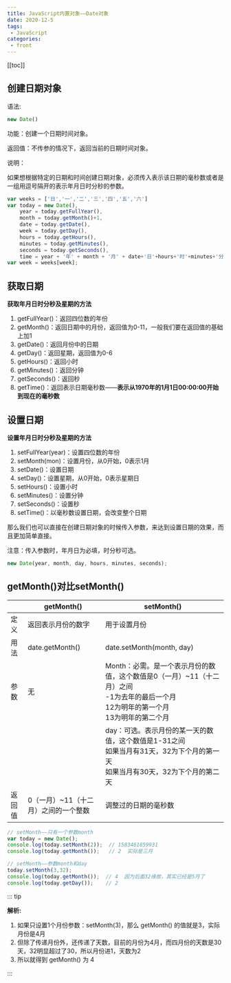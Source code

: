 ```yaml
---
title: JavaScript内置对象——Date对象
date: 2020-12-5
tags:
 - JavaScript
categories:
 - front
---
```


[[toc]]

## **创建日期对象**

语法:

```javascript
new Date()
```

功能：创建一个日期时间对象。

返回值：不传参的情况下，返回当前的日期时间对象。

说明：

如果想根据特定的日期和时间创建日期对象，必须传入表示该日期的毫秒数或者是一组用逗号隔开的表示年月日时分秒的参数。

```javascript
var weeks = ['日','一','二','三','四','五','六']
var today = new Date(),
    year = today.getFullYear(),
    month = today.getMonth()+1,
    date = today.getDate(),
    week = today.getDay(),
    hours = today.getHours(),
    minutes = today.getMinutes(),
    seconds = today.getSeconds(),
    time = year + '年' + month + '月' + date+'日'+hours+'时'+minutes+'分'+seconds+'秒';
var week = weeks[week];
```

## **获取日期**

**获取年月日时分秒及星期的方法**

1. getFullYear()：返回四位数的年份
2. getMonth()：返回日期中的月份，返回值为0-11，一般我们要在返回值的基础上加1
3. getDate()：返回月份中的日期
4. getDay()：返回星期，返回值为0-6
5. getHours()：返回小时
6. getMinutes()：返回分钟
7. getSeconds()：返回秒
8. getTime()：返回表示日期毫秒数——**表示从1970年的1月1日00:00:00开始到现在的毫秒数**

## **设置日期**

**设置年月日时分秒及星期的方法**

1. setFullYear(year)：设置四位数的年份
2. setMonth(mon)：设置月份，从0开始，0表示1月
3. setDate()：设置日期
4. setDay()：设置星期，从0开始，0表示星期日
5. setHours()：设置小时
6. setMinutes()：设置分钟
7. setSeconds()：设置秒
8. setTime()：以毫秒数设置日期，会改变整个日期

那么我们也可以直接在创建日期对象的时候传入参数，来达到设置日期的效果，而且更加简单直接。

注意：传入参数时，年月日为必填，时分秒可选。

```javascript
new Date(year, month, day, hours, minutes, seconds);
```

## **getMonth()对比setMonth()**

|        | getMonth()                           | setMonth()                                                   |
| ------ | ------------------------------------ | ------------------------------------------------------------ |
| 定义   | 返回表示月份的数字                   | 用于设置月份                                                 |
| 用法   | date.getMonth()                      | date.setMonth(month, day)                                    |
| 参数   | 无                                   | Month：必需。是一个表示月份的数值，这个数值是0（一月）~11（十二月）之间<br />-1为去年的最后一个月<br />12为明年的第一个月<br />13为明年的第二个月 |
|        |                                      | day：可选。表示月份的某一天的数值，这个数值是1-31之间<br />如果当月有31天，32为下个月的第一天<br />如果当月有30天，32为下个月的第二天 |
| 返回值 | 0（一月）~11（十二月）之间的一个整数 | 调整过的日期的毫秒数                                         |

```javascript
// setMonth——只有一个参数month
var today = new Date();
console.log(today.setMonth(2));  // 1583461859931
console.log(today.getMonth());   // 2  实际是三月

// setMonth——参数month和day
today.setMonth(3,32);
console.log(today.getMonth());  // 4  因为后面32缘故，其实已经是5月了
console.log(today.getDay());    // 2
```

::: tip

**解析:**

1. 如果只设置1个月份参数：setMonth(3)，那么 getMonth() 的值就是3，实际月份是4月
2. 但除了传递月份外，还传递了天数，目前的月份为4月，而四月份的天数是30天，32明显超过了30，所以月份进1，天数为2
3. 所以就得到 getMonth()  为 4

:::